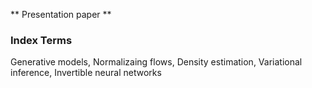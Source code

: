 ** Presentation paper **

### Index Terms

Generative models, Normalizaing flows, Density estimation, Variational inference, Invertible neural networks



